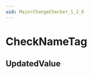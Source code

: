 ```yaml
---
uid: MajorChangeChecker_1_2_6
---
```


# CheckNameTag

## UpdatedValue

<!-- Description, Properties, ... sections are auto-generated. -->
<!-- REPLACE ME AUTO-GENERATION -->

<!-- Uncomment to add extra details -->
<!--### Details-->

<!-- Uncomment to add example code -->
<!--### Example code-->
